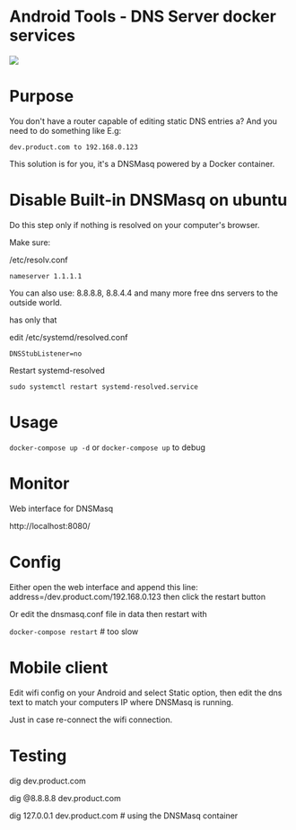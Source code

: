 # Android Tools - DNS Server docker services

<a href="https://www.buymeacoffee.com/thedudetech"><img src="https://img.buymeacoffee.com/button-api/?text=Buy me a pizza&emoji=🍕&slug=thedudetech&button_colour=FFDD00&font_colour=000000&font_family=Cookie&outline_colour=000000&coffee_colour=ffffff"></a>

# Purpose

You don't have a router capable of editing static DNS entries a?
And you need to do something like E.g:

```dev.product.com to 192.168.0.123```

This solution is for you, it's a DNSMasq powered by a Docker container.


# Disable Built-in DNSMasq on ubuntu

Do this step only if nothing is resolved on your computer's browser.

Make sure:

/etc/resolv.conf


```
nameserver 1.1.1.1
```

You can also use: 8.8.8.8, 8.8.4.4 and many more free dns servers to the outside world.


has only that

edit /etc/systemd/resolved.conf

```
DNSStubListener=no
```

Restart systemd-resolved


```
sudo systemctl restart systemd-resolved.service
```


# Usage

```docker-compose up -d``` or ```docker-compose up``` to debug


# Monitor

Web interface for DNSMasq

http://localhost:8080/


# Config

Either open the web interface and append this line:
address=/dev.product.com/192.168.0.123 then click the restart button

Or edit the dnsmasq.conf file in data then restart with

```docker-compose restart``` # too slow

# Mobile client

Edit wifi config on your Android and select Static option, then edit the dns text to match your computers IP where DNSMasq is running.

Just in case re-connect the wifi connection.

# Testing

dig dev.product.com

dig @8.8.8.8 dev.product.com

dig 127.0.0.1 dev.product.com # using the DNSMasq container
